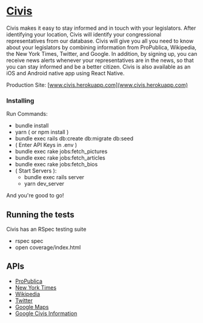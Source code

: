 # [Civis](www.civis.herokuapp.com)

Civis makes it easy to stay informed and in touch with your legislators. After identifying your location, Civis will identify your congressional representatives from our database. Civis will give you all you need to know about your legislators by combining information from ProPublica, Wikipedia, the New York Times, Twitter, and Google. In addition, by signing up, you can receive news alerts whenever your representatives are in the news, so that you can stay informed and be a better citizen. Civis is also available as an iOS and Android native app using React Native.

Production Site: [www.civis.herokuapp.com](www.civis.herokuapp.com)
### Installing

Run Commands:
* bundle install
* yarn ( or npm install )
* bundle exec rails db:create db:migrate db:seed
* ( Enter API Keys in .env )
* bundle exec rake jobs:fetch_pictures
* bundle exec rake jobs:fetch_articles
* bundle exec rake jobs:fetch_bios
* ( Start Servers ):
  * bundle exec rails server
  * yarn dev_server  

And you're good to go!

## Running the tests

Civis has an RSpec testing suite
* rspec spec
* open coverage/index.html

## APIs
* [ProPublica](https://www.propublica.org/datastore/api/propublica-congress-api)
* [New York Times](https://developer.nytimes.com/)
* [Wikipedia](https://www.mediawiki.org/wiki/API:Main_page)
* [Twitter](https://dev.twitter.com/rest/public)
* [Google Maps](https://developers.google.com/maps/)
* [Google Civis Information](https://developers.google.com/maps/)
